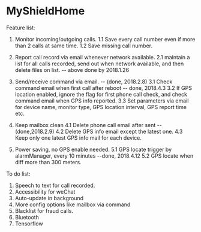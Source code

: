 # MyShieldHome
Feature list:
1. Monitor incoming/outgoing calls.
   1.1 Save every call number even if more than 2 calls at same time.
   1.2 Save missing call number.

2. Report call record via email whenever network available.
   2.1 maintain a list for all calls recorded, send out when network available, and then delete files on list.
-- above done by 2018.1.26

3. Send/receive command via email. -- (done, 2018.2.8)
   3.1 Check command email when first call after reboot -- done, 2018.4.3
   3.2 If GPS location enabled, ignore the flag for first phone call check, and check command email when GPS info reported.
   3.3 Set parameters via email for device name, monitor type, GPS location interval, GPS report time etc. 

4. Keep mailbox clean
   4.1 Delete phone call email after sent -- (done,2018.2.9)
   4.2 Delete GPS info email except the latest one.
   4.3 Keep only one latest GPS info mail for each device.

5. Power saving, no GPS enable needed.
   5.1 GPS locate trigger by alarmManager, every 10 minutes --done, 2018.4.12
   5.2 GPS locate when diff more than 300 meters.
 
To do list:
1. Speech to text for call recorded.
2. Accessibility for weChat
3. Auto-update in background
4. More config options like mailbox via command
5. Blacklist for fraud calls.
6. Bluetooth
7. Tensorflow
